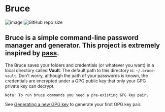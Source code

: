 # Bruce

![image](https://img.shields.io/badge/Lua-2C2D72?style=for-the-badge&logo=lua&logoColor=white)
![GitHub repo size](https://img.shields.io/github/repo-size/KauanLuc/bruce?style=for-the-badge)

Bruce is a simple command-line password manager and generator. This project is extremely inspired by [pass](https://www.passwordstore.org/).
--
The Bruce saves your folders and credentials (or whatever you want) in a local directory called **Vault**. The default path to this directory is: `~/.bruce-vault`.
Don't worry, although the path of your passwords is known, the credentials are encrypted under a GPG public key that only your GPG private key can decrypt.

`Note: To run bruce commands you need a pre-existing GPG key pair.`

See [Generating a new GPG key](https://docs.github.com/en/authentication/managing-commit-signature-verification/generating-a-new-gpg-key) to generate your first GPG key pair.
